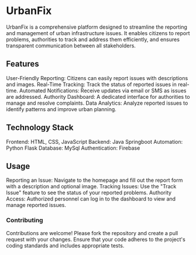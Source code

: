 # UrbanFix
UrbanFix is a comprehensive platform designed to streamline the reporting and management of urban infrastructure issues. It enables citizens to report problems, authorities to track and address them efficiently, and ensures transparent communication between all stakeholders.

## Features
User-Friendly Reporting: Citizens can easily report issues with descriptions and images.
Real-Time Tracking: Track the status of reported issues in real-time.
Automated Notifications: Receive updates via email or SMS as issues are addressed.
Authority Dashboard: A dedicated interface for authorities to manage and resolve complaints.
Data Analytics: Analyze reported issues to identify patterns and improve urban planning.

## Technology Stack
Frontend: HTML, CSS, JavaScript
Backend: Java Springboot
Automation: Python Flask
Database: MySql
Authentication: Firebase

## Usage
Reporting an Issue: Navigate to the homepage and fill out the report form with a description and optional image.
Tracking Issues: Use the "Track Issue" feature to see the status of your reported problems.
Authority Access: Authorized personnel can log in to the dashboard to view and manage reported issues.

### Contributing
Contributions are welcome! Please fork the repository and create a pull request with your changes. Ensure that your code adheres to the project's coding standards and includes appropriate tests.
